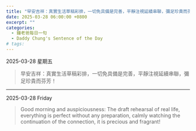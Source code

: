 ```yaml
---
title: "早安吉祥：真實生活草稿彩排，一切免具備是完善，平靜注視延續串聯，彌足珍貴而芬芳！ <br> Good morning and auspiciousness: The draft rehearsal of real life, everything is perfect without any preparation, calmly watching the continuation of the connection, it is precious and fragrant!"
date: 2025-03-28 06:00:00 +0800
excerpt: ""
categories:
  - 鍾老爸每日一句
  - Daddy Chung's Sentence of the Day
# tags:
---
```


2025-03-28 星期五

> 早安吉祥：真實生活草稿彩排，一切免具備是完善，平靜注視延續串聯，彌足珍貴而芬芳！

---

2025-03-28 Friday

> Good morning and auspiciousness: The draft rehearsal of real life, everything is perfect without any preparation, calmly watching the continuation of the connection, it is precious and fragrant!
